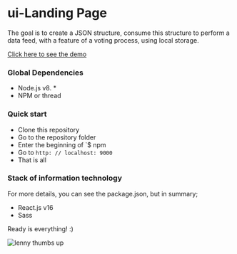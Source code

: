 
# ui-Landing Page

The goal is to create a JSON structure, consume this structure to perform a data feed,
with a feature of a voting process, using local storage.

[Click here to see the demo](https://carlooos28.github.io/ui-zemoga/)

### Global Dependencies
- Node.js v8. *
- NPM or thread

### Quick start
- Clone this repository
- Go to the repository folder
- Enter the beginning of `$ npm
- Go to `http: // localhost: 9000`
- That is all

### Stack of information technology

For more details, you can see the package.json,
but in summary;
- React.js v16
- Sass

Ready is everything! :)

![lenny thumbs up](https://3.bp.blogspot.com/-wqqoLrxzaHY/VqjljsTJlNI/AAAAAAAAAtw/iO_4YJQCPuk/s1600/apps-para-crear-gifs-animados.gif)

